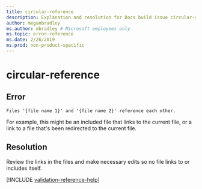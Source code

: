```yaml
---
title: circular-reference
description: Explanation and resolution for Docs build issue circular-reference
author: meganbradley
ms.author: mbradley # Microsoft employees only
ms.topic: error-reference
ms.date: 2/26/2019
ms.prod: non-product-specific
---
```

# circular-reference

## Error

`Files '{file name 1}' and '{file name 2}' reference each other.`

For example, this might be an included file that links to the current file, or a link to a file that's been redirected to the current file.

## Resolution

Review the links in the files and make necessary edits so no file links to or includes itself.

<!--make sure to add this file to your includes folder and verify the path-->
[!INCLUDE [validation-reference-help](includes/validation-reference-help.md)]
